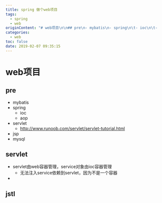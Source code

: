 ```yaml
---
title: spring 做个web项目
tags:
  - spring
  - web
originContent: "# web项目\n\n## pre\n- mybatis\n- spring\n\t- ioc\n\t- aop\n- servlet\n\t- http://www.runoob.com/servlet/servlet-tutorial.html\n- jsp\n- mysql\n\n## servlet\n\n## jstl"
categories:
  - web
toc: false
date: 2019-02-07 09:35:15
---
```


# web项目

## pre
- mybatis
- spring
	- ioc
	- aop
- servlet
	- http://www.runoob.com/servlet/servlet-tutorial.html
- jsp
- mysql

## servlet

- servlet由web容器管理，service对象由ioc容器管理
	- 无法注入service依赖到servlet，因为不是一个容器
- 

## jstl